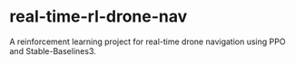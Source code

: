 # real-time-rl-drone-nav
A reinforcement learning project for real-time drone navigation using PPO and Stable-Baselines3.
